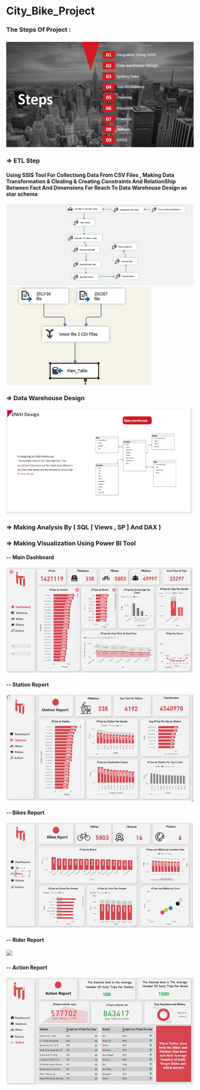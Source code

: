 # City_Bike_Project
### The Steps Of Project : 
###           
###         
![](ETL&SQL/steps.PNG)
### => ETL Step 
#### Using SSIS Tool For Collectiong Data From CSV Files , Making Data Transformation & Clealing & Creating Constraints And RelationShip Between Fact And Dimensions For Reach To Data Warehouse Design as star schema

![](ETL&SQL/ETL.PNG)
![](ETL&SQL/Etl2.PNG)

### => Data Warehouse Design

![](ETL&SQL/DW.PNG)

### => Making Analysis By ( SQL [ Views , SP ] And DAX )
### => Making Visualization Using Power BI Tool
#### -- Main Dashboard
![](Power_BI/Main_Dashboard.PNG)
#### -- Station Report
![](Power_BI/Station.PNG)
#### -- Bikes Report
![](Power_BI/Bikes.PNG)
#### -- Rider Report
![](Power_BI/Rider.PNG)
#### -- Action Report
![](Power_BI/Action.PNG)

 
